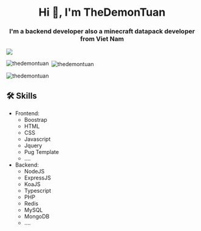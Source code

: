 <h1 align="center">Hi 👋, I'm TheDemonTuan</h1>
<h3 align="center">I'm a backend developer also a minecraft datapack developer from Viet Nam</h3>

![](https://komarev.com/ghpvc/?username=TheDemonTuan)

<p><img align="left" src="https://github-readme-stats.vercel.app/api/top-langs?username=thedemontuan&show_icons=true&locale=en&layout=compact" alt="thedemontuan" /></p>

<p>&nbsp;<img align="center" src="https://github-readme-stats.vercel.app/api?username=thedemontuan&show_icons=true&locale=en" alt="thedemontuan" /></p>

<p><img align="center" src="https://github-readme-streak-stats.herokuapp.com/?user=thedemontuan&" alt="thedemontuan" /></p>

## 🛠 Skills
- Frontend: 
  - Boostrap
  - HTML
  - CSS
  - Javascript
  - Jquery
  - Pug Template
  - ....
- Backend:
  - NodeJS
  - ExpressJS
  - KoaJS
  - Typescript
  - PHP
  - Redis
  - MySQL
  - MongoDB
  - ....
